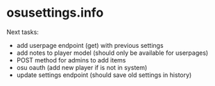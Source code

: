# osusettings.info


Next tasks:
- add userpage endpoint (get) with previous settings
- add notes to player model (should only be available for userpages)
- POST method for admins to add items
- osu oauth (add new player if is not in system)
- update settings endpoint (should save old settings in history)